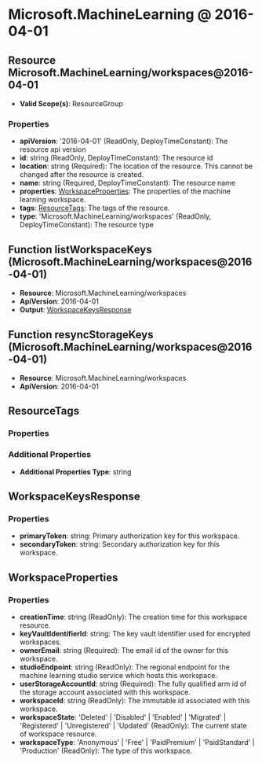 # Microsoft.MachineLearning @ 2016-04-01

## Resource Microsoft.MachineLearning/workspaces@2016-04-01
* **Valid Scope(s)**: ResourceGroup
### Properties
* **apiVersion**: '2016-04-01' (ReadOnly, DeployTimeConstant): The resource api version
* **id**: string (ReadOnly, DeployTimeConstant): The resource id
* **location**: string (Required): The location of the resource. This cannot be changed after the resource is created.
* **name**: string (Required, DeployTimeConstant): The resource name
* **properties**: [WorkspaceProperties](#workspaceproperties): The properties of the machine learning workspace.
* **tags**: [ResourceTags](#resourcetags): The tags of the resource.
* **type**: 'Microsoft.MachineLearning/workspaces' (ReadOnly, DeployTimeConstant): The resource type

## Function listWorkspaceKeys (Microsoft.MachineLearning/workspaces@2016-04-01)
* **Resource**: Microsoft.MachineLearning/workspaces
* **ApiVersion**: 2016-04-01
* **Output**: [WorkspaceKeysResponse](#workspacekeysresponse)

## Function resyncStorageKeys (Microsoft.MachineLearning/workspaces@2016-04-01)
* **Resource**: Microsoft.MachineLearning/workspaces
* **ApiVersion**: 2016-04-01

## ResourceTags
### Properties
### Additional Properties
* **Additional Properties Type**: string

## WorkspaceKeysResponse
### Properties
* **primaryToken**: string: Primary authorization key for this workspace.
* **secondaryToken**: string: Secondary authorization key for this workspace.

## WorkspaceProperties
### Properties
* **creationTime**: string (ReadOnly): The creation time for this workspace resource.
* **keyVaultIdentifierId**: string: The key vault identifier used for encrypted workspaces.
* **ownerEmail**: string (Required): The email id of the owner for this workspace.
* **studioEndpoint**: string (ReadOnly): The regional endpoint for the machine learning studio service which hosts this workspace.
* **userStorageAccountId**: string (Required): The fully qualified arm id of the storage account associated with this workspace.
* **workspaceId**: string (ReadOnly): The immutable id associated with this workspace.
* **workspaceState**: 'Deleted' | 'Disabled' | 'Enabled' | 'Migrated' | 'Registered' | 'Unregistered' | 'Updated' (ReadOnly): The current state of workspace resource.
* **workspaceType**: 'Anonymous' | 'Free' | 'PaidPremium' | 'PaidStandard' | 'Production' (ReadOnly): The type of this workspace.

